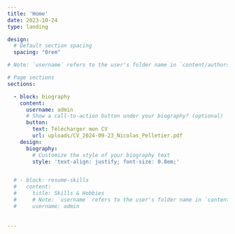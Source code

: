 ```yaml
---
title: 'Home'
date: 2023-10-24
type: landing

design:
  # Default section spacing
  spacing: "0rem"

# Note: `username` refers to the user's folder name in `content/authors/`

# Page sections
sections:

  - block: biography
    content:
      username: admin
      # Show a call-to-action button under your biography? (optional)
      button:
        text: Télécharger mon CV
        url: uploads/CV_2024-09-23_Nicolas_Pelletier.pdf
    design: 
      biography:
        # Customize the style of your biography text
        style: 'text-align: justify; font-size: 0.8em;'


  # - block: resume-skills
  #   content:
  #     title: Skills & Hobbies
  #     # Note: `username` refers to the user's folder name in `content/authors/`
  #     username: admin  
  
  
---
```

